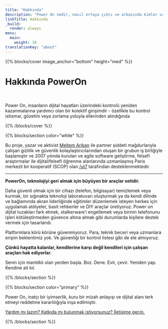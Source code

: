 ```yaml
---
title: "Hakkında"
description: "Power On nedir, nasıl ortaya çıktı ve arkasında kimler var"
linkTitle: Hakkında
_build:
  render: always
menu:
  main:
    weight: 10
translationKey: "about"
---
```



{{% blocks/cover image_anchor="bottom" height="med" %}}

<h1>Hakkında PowerOn</h1>

<p><br></p>

<p>
Power On, insanların dijital hayatları üzerindeki kontrolü yeniden kazanmalarına yardımcı olan bir kolektif girişimdir - özellikle bu kontrol istismar, gözetim veya zorlama yoluyla ellerinden alındığında
</p>

{{% /blocks/cover %}}

{{% blocks/section color="white" %}}

Bu proje, yazar ve aktivist [Meltem Arikan](https://www.meltemarikan.com/) ile partner şiddeti mağdurlarıyla çalışan 
gizlilik ve güvenlik kolaylaştırıcılarından oluşan bir grubun iş birliğiyle başlamıştır  ve   2007 yılında kurulan 
ve agile software geliştirme, felsefi araştırmalar ile dijital/felsefi öğrenme alanlarında uzmanlaşmış Paris merkezli 
bir kooperatif (SCOP) olan [/ut7](https://ut7.fr/) tarafından desteklenmektedir.

----

**PowerOn, teknolojiyi geri almak için büyüyen bir araçlar setidir.**

Daha güvenli  olmak için bir cihazı (telefon, bilgisayar) temizlemek veya kurmak, bir sığınakta teknoloji laboratuvarı 
oluşturmak ya da kendi dilinde ve bağlamında akran liderliğinde eğitimler düzenlemek isteyen herkes için uygulamalı 
atölyeler, basit rehberler ve DIY araçlar üretiyoruz. Power on dijital tuzakları fark etmek, stalkerware’i engellemek 
veya birinin telefonunu işleri kötüleştirmeden güvence altına  almak gibi durumlarda  kişilere  destek vermek  için 
tasarlandı.

Platformlara körü körüne güvenmiyoruz. Para, teknik beceri veya uzmanlara erişim beklentimiz yok. Ve güvenliği bir 
kontrol listesi gibi  de ele almıyoruz. 

**Çünkü hayatta kalanlar, kendilerine karşı değil  kendileri için çalışan araçları hak ediyorlar.**

Senin için mantılklı olan yerden başla. Boz. Dene. Evir, çevir. Yeniden yap. Kendine ait kıl.

{{% /blocks/section %}}

{{% blocks/section color="primary" %}}

<p>
  Power On, inatçı bir iyimserlik, kuru bir mizah anlayışı ve dijital alanı terk etmeyi reddetme kararlılığıyla inşa edilmiştir.
</p>

<p>
  <a href="../iletisim">Yardım mı lazım? Katkıda mı bulunmak istiyorsunuz? İletişime geçin.</a>
</p>

{{% /blocks/section %}}
